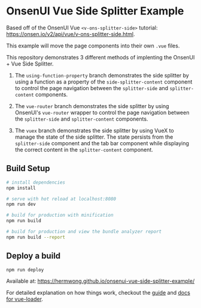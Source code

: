 # OnsenUI Vue Side Splitter Example

Based off of the OnsenUI Vue `<v-ons-splitter-side>` tutorial: https://onsen.io/v2/api/vue/v-ons-splitter-side.html.

This example will move the page components into their own `.vue` files.

This repository demonstrates 3 different methods of implenting the OnsenUI + Vue Side Splitter.

1. The `using-function-property` branch demonstrates the side splitter by using a function as a property of the `side-splitter-content` component to control the page navigation between the `splitter-side` and `splitter-content` components.

2. The `vue-router` branch demonstrates the side splitter by using OnsenUI's `vue-router` wrapper to control the page navigation between the `splitter-side` and `splitter-content` components.

3. The `vuex` branch demonstrates the side splitter by using VueX to manage the state of the side splitter. The state persists from the `splitter-side` component and the tab bar component while displaying the correct content in the `splitter-content` component.

## Build Setup

``` bash
# install dependencies
npm install

# serve with hot reload at localhost:8080
npm run dev

# build for production with minification
npm run build

# build for production and view the bundle analyzer report
npm run build --report
```
## Deploy a build

```bash
npm run deploy
```

Available at: https://hermwong.github.io/onsenui-vue-side-splitter-example/

For detailed explanation on how things work, checkout the [guide](http://vuejs-templates.github.io/webpack/) and [docs for vue-loader](http://vuejs.github.io/vue-loader).

